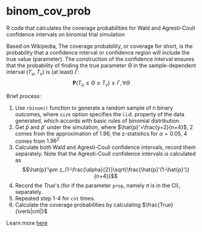 # binom_cov_prob
R code that calculates the coverage probabilities for Wald and Agresti-Coull confidence intervals on binomial trial simulation 

Based on Wikipedia, The coverage probability, or coverage for short, is the probability that a confidence interval or confidence region will include the true value (parameter).
The construction of the confidence interval ensures that the probability of finding the true parameter $\Theta$ in the sample-dependent interval $(T_u,T_v)$ is (at least) $\Gamma$:
$$\mathbf{P}(T_u\leq \Theta \leq T_v)\geq \Gamma, \forall \Theta $$

Brief process:
1. Use `rbinom()` function to generate a random sample of n binary outcomes, where `size` option specifies the i.i.d. property of the data generated, which accords with basic rules of binomial distribution.
2. Get $\hat{p}$ and $\hat{p}'$ under the simulation, where $\hat{p}'=\frac{y+2}{n+4}$, $2$ comes from the approximation of $1.96$, the z-statistics for $\alpha=0.05$, $4$ comes from $1.96^2$
3. Calculate both Wald and Agresti-Coull confidence intervals, record them separately. Note that the Agresti-Coull confidence intervals is calculated as $$\hat{p}'\pm z_{1-\frac{\alpha}{2}}\sqrt{\frac{\hat{p}'(1-\hat{p}')}{n+4}}$$
4. Record the $True$'s (for if the parameter `prop`, namely $\pi$ is in the CI), separately.
5. Repeated step 1-4 for `cnt` times.
6. Calculate the coverage probabilities by calculating $\frac{True}{\verb|cnt|}$

Learn more [here](https://en.wikipedia.org/wiki/Coverage_probability) 
